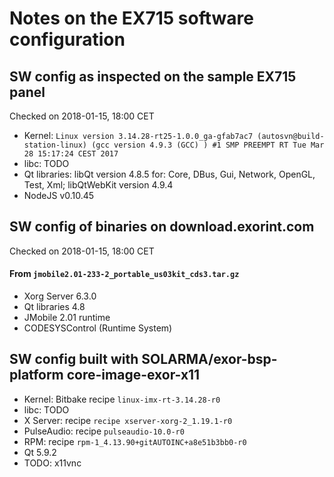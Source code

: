 # Notes on the EX715 software configuration

## SW config as inspected on the sample EX715 panel

Checked on 2018-01-15, 18:00 CET

* Kernel: `Linux version 3.14.28-rt25-1.0.0_ga-gfab7ac7 (autosvn@build-station-linux) (gcc version 4.9.3 (GCC) ) #1 SMP PREEMPT RT Tue Mar 28 15:17:24 CEST 2017`
* libc: TODO
* Qt libraries: libQt version 4.8.5 for: Core, DBus, Gui, Network, OpenGL, Test, Xml; libQtWebKit version 4.9.4
* NodeJS v0.10.45

## SW config of binaries on download.exorint.com

Checked on 2018-01-15, 18:00 CET

#### From `jmobile2.01-233-2_portable_us03kit_cds3.tar.gz`

* Xorg Server 6.3.0
* Qt libraries 4.8
* JMobile 2.01 runtime
* CODESYSControl (Runtime System)

## SW config built with SOLARMA/exor-bsp-platform core-image-exor-x11

* Kernel: Bitbake recipe `linux-imx-rt-3.14.28-r0`
* libc: TODO
* X Server: recipe `recipe xserver-xorg-2_1.19.1-r0`
* PulseAudio: recipe `pulseaudio-10.0-r0`
* RPM: recipe `rpm-1_4.13.90+gitAUTOINC+a8e51b3bb0-r0`
* Qt 5.9.2
* TODO: x11vnc

<!-- EOF -->
